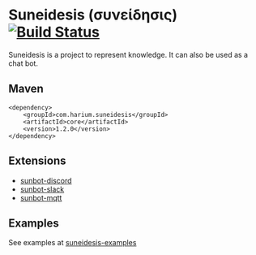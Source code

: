 Suneidesis (συνείδησις) [![Build Status](https://travis-ci.org/Harium/suneidesis.svg?branch=master)](https://travis-ci.org/Harium/suneidesis)
=======================

Suneidesis is a project to represent knowledge. It can also be used as a chat bot.

## Maven
```
<dependency>
    <groupId>com.harium.suneidesis</groupId>
    <artifactId>core</artifactId>
    <version>1.2.0</version>
</dependency>
```

## Extensions

- [sunbot-discord](https://github.com/Harium/sunbot-discord/)
- [sunbot-slack](https://github.com/Harium/sunbot-slack/)
- [sunbot-mqtt](https://github.com/Harium/sunbot-mqtt/)

## Examples

See examples at [suneidesis-examples](https://github.com/Harium/suneidesis-examples/)
